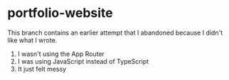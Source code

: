 # portfolio-website

This branch contains an earlier attempt that I abandoned because I didn't like what I wrote.

1. I wasn't using the App Router
2. I was using JavaScript instead of TypeScript
3. It just felt messy
